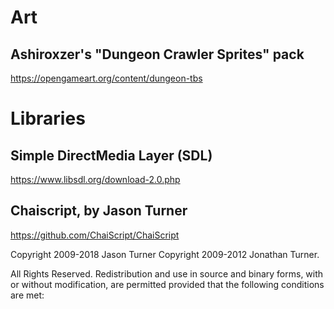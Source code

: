 # Art

## Ashiroxzer's "Dungeon Crawler Sprites" pack
https://opengameart.org/content/dungeon-tbs

# Libraries

## Simple DirectMedia Layer (SDL)
https://www.libsdl.org/download-2.0.php

## Chaiscript, by Jason Turner
https://github.com/ChaiScript/ChaiScript 

Copyright 2009-2018 Jason Turner
Copyright 2009-2012 Jonathan Turner. 

All Rights Reserved.
Redistribution and use in source and binary forms, with or without
modification, are permitted provided that the following conditions are
met:
